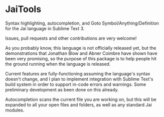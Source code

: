 # JaiTools

Syntax highlighting, autocompletion, and Goto Symbol/Anything/Definition for the Jai language in Sublime Text 3.

Issues, pull requests and other contributions are very welcome!

As you probably know, this language is not officially released yet, but the demonstrations that Jonathan Blow and Abner Coimbre have shown have been very promising, so the purpose of this package is to help people hit the ground running when the language is released.

Current features are fully-functioning assuming the language's syntax doesn't change, and I plan to implement integration with Sublime Text's build system in order to support in-code errors and warnings. Some preliminary development as been done on this already.

Autocompletion scans the current file you are working on, but this will be expanded to all your open files and folders, as well as any standard Jai modules.

